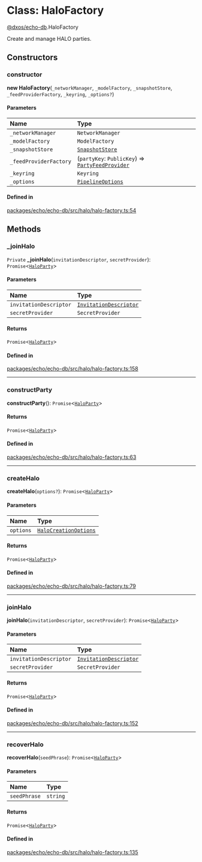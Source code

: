 # Class: HaloFactory

[@dxos/echo-db](../modules/dxos_echo_db.md).HaloFactory

Create and manage HALO parties.

## Constructors

### constructor

**new HaloFactory**(`_networkManager`, `_modelFactory`, `_snapshotStore`, `_feedProviderFactory`, `_keyring`, `_options?`)

#### Parameters

| Name | Type |
| :------ | :------ |
| `_networkManager` | `NetworkManager` |
| `_modelFactory` | `ModelFactory` |
| `_snapshotStore` | [`SnapshotStore`](dxos_echo_db.SnapshotStore.md) |
| `_feedProviderFactory` | (`partyKey`: `PublicKey`) => [`PartyFeedProvider`](dxos_echo_db.PartyFeedProvider.md) |
| `_keyring` | `Keyring` |
| `_options` | [`PipelineOptions`](../interfaces/dxos_echo_db.PipelineOptions.md) |

#### Defined in

[packages/echo/echo-db/src/halo/halo-factory.ts:54](https://github.com/dxos/dxos/blob/main/packages/echo/echo-db/src/halo/halo-factory.ts#L54)

## Methods

### \_joinHalo

`Private` **_joinHalo**(`invitationDescriptor`, `secretProvider`): `Promise`<[`HaloParty`](dxos_echo_db.HaloParty.md)\>

#### Parameters

| Name | Type |
| :------ | :------ |
| `invitationDescriptor` | [`InvitationDescriptor`](dxos_echo_db.InvitationDescriptor.md) |
| `secretProvider` | `SecretProvider` |

#### Returns

`Promise`<[`HaloParty`](dxos_echo_db.HaloParty.md)\>

#### Defined in

[packages/echo/echo-db/src/halo/halo-factory.ts:158](https://github.com/dxos/dxos/blob/main/packages/echo/echo-db/src/halo/halo-factory.ts#L158)

___

### constructParty

**constructParty**(): `Promise`<[`HaloParty`](dxos_echo_db.HaloParty.md)\>

#### Returns

`Promise`<[`HaloParty`](dxos_echo_db.HaloParty.md)\>

#### Defined in

[packages/echo/echo-db/src/halo/halo-factory.ts:63](https://github.com/dxos/dxos/blob/main/packages/echo/echo-db/src/halo/halo-factory.ts#L63)

___

### createHalo

**createHalo**(`options?`): `Promise`<[`HaloParty`](dxos_echo_db.HaloParty.md)\>

#### Parameters

| Name | Type |
| :------ | :------ |
| `options` | [`HaloCreationOptions`](../interfaces/dxos_echo_db.HaloCreationOptions.md) |

#### Returns

`Promise`<[`HaloParty`](dxos_echo_db.HaloParty.md)\>

#### Defined in

[packages/echo/echo-db/src/halo/halo-factory.ts:79](https://github.com/dxos/dxos/blob/main/packages/echo/echo-db/src/halo/halo-factory.ts#L79)

___

### joinHalo

**joinHalo**(`invitationDescriptor`, `secretProvider`): `Promise`<[`HaloParty`](dxos_echo_db.HaloParty.md)\>

#### Parameters

| Name | Type |
| :------ | :------ |
| `invitationDescriptor` | [`InvitationDescriptor`](dxos_echo_db.InvitationDescriptor.md) |
| `secretProvider` | `SecretProvider` |

#### Returns

`Promise`<[`HaloParty`](dxos_echo_db.HaloParty.md)\>

#### Defined in

[packages/echo/echo-db/src/halo/halo-factory.ts:152](https://github.com/dxos/dxos/blob/main/packages/echo/echo-db/src/halo/halo-factory.ts#L152)

___

### recoverHalo

**recoverHalo**(`seedPhrase`): `Promise`<[`HaloParty`](dxos_echo_db.HaloParty.md)\>

#### Parameters

| Name | Type |
| :------ | :------ |
| `seedPhrase` | `string` |

#### Returns

`Promise`<[`HaloParty`](dxos_echo_db.HaloParty.md)\>

#### Defined in

[packages/echo/echo-db/src/halo/halo-factory.ts:135](https://github.com/dxos/dxos/blob/main/packages/echo/echo-db/src/halo/halo-factory.ts#L135)
